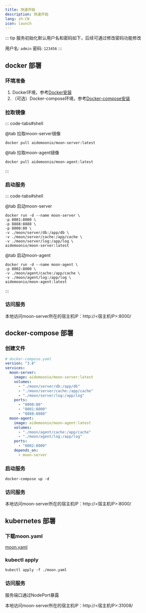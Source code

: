 ```yaml
---
title: 快速开始
description: 快速开始
lang: zh-CN
icon: launch
---
```


::: tip
服务初始化默认用户名和密码如下，后续可通过修改密码功能修改

用户名: `admin`  密码:  `123456`
:::

## docker 部署

### 环境准备

1. Docker环境，参考[Docker安装](https://docs.docker.com/engine/install/)
2. （可选）Docker-compose环境，参考[Docker-compose安装](https://docs.docker.com/compose/install/)

### 拉取镜像

::: code-tabs#shell

@tab 拉取moon-server镜像

```shell
docker pull aidemoonio/moon-server:latest
```

@tab 拉取moon-agent镜像

```shell
docker pull aidemoonio/moon-agent:latest
```

:::

### 启动服务

::: code-tabs#shell

@tab 启动moon-server

```shell
docker run -d --name moon-server \
-p 8001:8000 \
-p 8888:8888 \
-p 8000:80 \
-v ./moon/server/db:/app/db \
-v ./moon/server/cache:/app/cache \
-v ./moon/server/log:/app/log \
aidemoonio/moon-server:latest 
```

@tab 启动moon-agent

```shell
docker run -d --name moon-agent \
-p 8002:8000 \
-v ./moon/agent/cache:/app/cache \
-v ./moon/agent/log:/app/log \
aidemoonio/moon-agent:latest
```

:::

### 访问服务

本地访问moon-server所在的宿主机IP：http://<宿主机IP>:8000/

## docker-compose 部署

### 创建文件

```yaml
# docker-compose.yaml
version: "3.8"
services:
  moon-server:
    image: aidemoonio/moon-server:latest
    volumes:
      - "./moon/server/db:/app/db"
      - "./moon/server/cache:/app/cache"
      - "./moon/server/log:/app/log"
    ports:
      - "8000:80"
      - "8001:8000"
      - "8888:8888"
  moon-agent:
    image: aidemoonio/moon-agent:latest
    volumes:
      - "./moon/agent/cache:/app/cache"
      - "./moon/agent/log:/app/log"
    ports:
      - "8002:8000"
    depends_on:
      - moon-server
```

### 启动服务

```shell
docker-compose up -d
```

### 访问服务

本地访问moon-server所在的宿主机IP：http://<宿主机IP>:8000/

## kubernetes 部署

### 下载moon.yaml

[moon.yaml](https://github.com/aide-family/moon/blob/main/_output/yamls/moon.yaml)

### kubectl apply

```shell
kubectl apply -f ./moon.yaml
```

### 访问服务

服务端口通过NodePort暴露

本地访问moon-server所在的宿主机IP：http://<宿主机IP>:31008/

